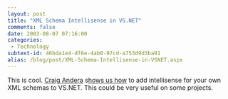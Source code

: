 ```yaml
---
layout: post
title: "XML Schema Intellisense in VS.NET"
comments: false
date: 2003-08-07 07:16:00
categories:
 - Technology
subtext-id: 46bda1e4-df6e-4ab0-97cd-a753d9d3ba91
alias: /blog/post/XML-Schema-Intellisense-in-VSNET.aspx
---
```



This is cool. [Craig Andera](http://staff.develop.com/candera/) s[hows us how](http://staff.develop.com/candera/weblog2/permalink.aspx/56b48ffb-0f92-44ee-b9db-24113a9a8a58) to add intellisense for your own XML schemas to VS.NET. This could be very useful on some projects.
